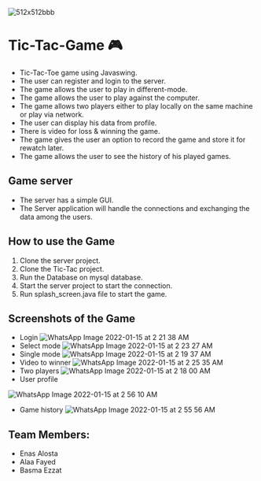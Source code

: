 ![512x512bbb](https://user-images.githubusercontent.com/96724284/149581716-a1abbd98-abc3-434e-bb85-b3fef5c2897c.jpg)
# Tic-Tac-Game 🎮
* Tic-Tac-Toe game using Javaswing.
* The user can register and login to the server.
* The game allows the user to play in different-mode.
* The game allows the user to play against the computer.
* The game allows two players either to play locally on the same machine or play via network.
* The user can display his data from profile.
* There is video for loss & winning the game. 
* The game gives the user an option to record the game and store it for rewatch later.
* The game allows the user to see the history of his played games.
## Game server
* The server has a simple GUI.
* The Server application will handle the connections and exchanging the data among the users.
## How to use the Game
1. Clone the server project.
2. Clone the Tic-Tac project.
3. Run the Database on mysql database.
4. Start the server project to start the connection.
5. Run splash_screen.java file to start the game.
## Screenshots of the Game
* Login
![WhatsApp Image 2022-01-15 at 2 21 38 AM](https://user-images.githubusercontent.com/96724284/149601246-1b8c1640-c58f-4a40-9bae-21cfa49955fe.jpeg)
* Select mode
![WhatsApp Image 2022-01-15 at 2 23 27 AM](https://user-images.githubusercontent.com/96724284/149601468-c72801d1-33ea-40a8-b6d5-f79f3a260d89.jpeg)
* Single mode
![WhatsApp Image 2022-01-15 at 2 19 37 AM](https://user-images.githubusercontent.com/96724284/149601516-b0d1a96d-082d-4b40-b9b1-c3c77e8d29b6.jpeg)
* Video to winner
![WhatsApp Image 2022-01-15 at 2 25 35 AM](https://user-images.githubusercontent.com/96724284/149601677-566ddb2b-1296-481d-a0f7-ce8f45f31960.jpeg)
* Two players
![WhatsApp Image 2022-01-15 at 2 18 00 AM](https://user-images.githubusercontent.com/96724284/149601835-d6cb026e-d7c0-4fce-8977-b2823490b501.jpeg) 
* User profile


![WhatsApp Image 2022-01-15 at 2 56 10 AM](https://user-images.githubusercontent.com/96724284/149602595-f3b863f7-9ba8-4c68-a0e8-5e15be83cea4.jpeg)
* Game history
![WhatsApp Image 2022-01-15 at 2 55 56 AM](https://user-images.githubusercontent.com/96724284/149602780-a60329ab-a948-46ec-a7e8-b63228634330.jpeg)



## Team Members:
* Enas Alosta
* Alaa Fayed
* Basma Ezzat
